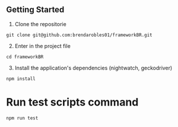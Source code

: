 
## Getting Started

1. Clone the repositorie 

```
git clone git@github.com:brendarobles01/frameworkBR.git
```

2. Enter in the project file

```
cd frameworkBR
```

3. Install the application's dependencies (nightwatch, geckodriver)

```
npm install 
```


# Run  test scripts command 

```
npm run test
```

